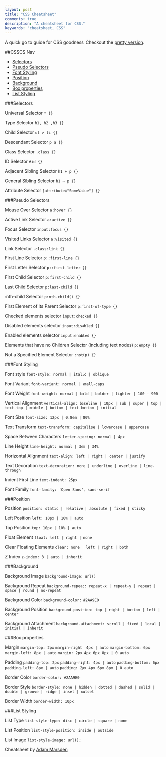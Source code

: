 ```yaml
---
layout: post
title: "CSS Cheatsheet"
comments: true
description: "A cheatsheet for CSS."
keywords: "cheatsheet, CSS"
---
```


A quick go to guide for CSS goodness. Checkout the [pretty version](http://adam-marsden.co.uk/css-cheat-sheet).

##CSSCS Nav

  * [Selectors](#selectors)
  * [Pseudo Selectors](#pseudo-selectors)
  * [Font Styling](#font-styling)
  * [Position](#position)
  * [Background](#background)
  * [Box properties](#box-properties)
  * [List Styling](#list-styling)


###Selectors

Universal Selector `* {}`

Type Selector `h1, h2 ,h3 {}`

Child Selector `ul > li {}`

Descendant Selector `p a {}`

Class Selector `.class {}`

ID Selector `#id {}`

Adjacent Sibling Selector `h1 + p {}`

General Sibling Selector `h1 ~ p {}`

Attribute Selector `[attribute="SomeValue"] {}`

###Pseudo Selectors

Mouse Over Selector `a:hover {}`

Active Link Selector `a:active {}`

Focus Selector `input:focus {}`

Visited Links Selector `a:visited {}`

Link Selector `.class:link {}`

First Line Selector `p::first-line {}`

First Letter Selector `p::first-letter {}`

First Child Selector `p:first-child {}`

Last Child Selector `p:last-child {}`

:nth-child Selector `p:nth-child() {}`

First Element of its Parent Selector `p:first-of-type {}`

Checked elements selector  `input:checked {}`

Disabled elements selector `input:disabled {}`

Enabled elements selector `input:enabled {}`

Elements that have no Children Selector (including text nodes) `p:empty {}`

Not a Specified Element Selector `:not(p) {}`

###Font Styling

Font style `font-style: normal | italic | oblique`

Font Variant `font-variant: normal | small-caps`

Font Weight `font-weight: normal | bold | bolder | lighter | 100 - 900`

Vertical Alignment `vertical-align: baseline | 10px | sub | super | top | text-top | middle | bottom | text-bottom | initial`

Font Size `font-size: 12px | 0.8em | 80%`

Text Transform `text-transform: capitalise | lowercase | uppercase`

Space Between Characters `letter-spacing: normal | 4px`

Line Height `line-height: normal | 3em | 34%`

Horizontal Alignment `text-align: left | right | center | justify`

Text Decoration `text-decoration: none | underline | overline | line-through`

Indent First Line `text-indent: 25px`

Font Family `font-family: 'Open Sans', sans-serif`

###Position

Position `position: static | relative | absolute | fixed | sticky`

Left Position `left: 10px | 10% | auto`

Top Position `top: 10px | 10% | auto`

Float Element `float: left | right | none`

Clear Floating Elements `clear: none | left | right | both`

Z Index `z-index: 3 | auto | inherit`

###Background

Background Image `background-image: url()`

Background Repeat `background-repeat: repeat-x | repeat-y | repeat | space | round | no-repeat`

Background Color `background-color: #2AA9E0`

Background Position `background-position: top | right | bottom | left | center`

Background Attachment `background-attachment: scroll | fixed | local | initial | inherit`

###Box properties

Margin `margin-top: 2px` `margin-right: 4px | auto` `margin-bottom: 6px`
`margin-left: 8px | auto` `margin: 2px 4px 6px 8px | 0 auto`

Padding `padding-top: 2px` `padding-right: 4px | auto` `padding-bottom: 6px`
`padding-left: 8px | auto` `padding: 2px 4px 6px 8px | 0 auto`

Border Color `border-color: #2AA9E0`

Border Style `border-style: none | hidden | dotted | dashed | solid | double | groove | ridge | inset | outset`

Border Width `border-width: 10px`

###List Styling

List Type `list-style-type: disc | circle | square | none`

List Position `list-style-position: inside | outside`

List Image `list-style-image: url();`

Cheatsheet by [Adam Marsden](https://twitter.com/AdamMarsdenUK)